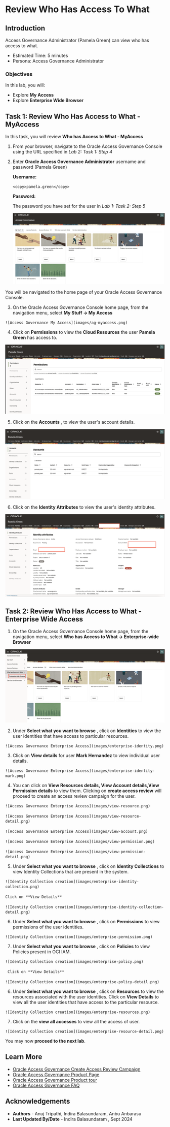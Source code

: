 # Review Who Has Access To What

## Introduction

Access Governance Administrator (Pamela Green) can view who has access to what. 

* Estimated Time: 5 minutes
* Persona: Access Governance Administrator

### Objectives

In this lab, you will:

* Explore **My Access**
* Explore **Enterprise Wide Browser**


## Task 1: Review Who Has Access to What - MyAccess

  In this task, you will review **Who has Access to What - MyAccess**


1. From your browser, navigate to the Oracle Access Governance Console using the URL specified in *Lab 2: Task 1: Step 4* 


2. Enter **Oracle Access Governance Administrator** username and password (Pamela Green)

    **Username:**
    ```
    <copy>pamela.green</copy>
    ```

    **Password:**
    
    The password you have set for the user in *Lab 1: Task 2: Step 5*
    

     ![Access Governance Homepage](images/ag-home-page.png)

     
  You will be navigated to the home page of your Oracle Access Governance Console.

  3. On the Oracle Access Governance Console home page, from the navigation menu, select **My Stuff -> My Access** 

    ![Access Governance My Access](images/ag-myaccess.png)


  4. Click on **Permissions** to view the **Cloud Resources** the user **Pamela Green** has access to. 

  ![Access Governance My Access Page](images/pamela-green-permission.png)

  5. Click on the **Accounts** , to view the user's account details. 

  ![Access Governance Homepage](images/pamela-green-accounts.png)

  6.  Click on the **Identity Attributes** to view the user's identity attributes.

  ![Access Governance Homepage](images/pamela-identity-attributes.png)



## Task 2: Review Who Has Access to What -  Enterprise Wide Access

  1. On the Oracle Access Governance Console home page, from the navigation menu, select **Who has Access to What -> Enterprise-wide Browser** 


  ![Access Governance Enterprise Access](images/navigate-enterprise.png)


  2. Under **Select what you want to browse** , click on **Identities** to view the user identities that have access to particular resources. 


    ![Access Governance Enterprise Access](images/enterprise-identity.png)

  3. Click on **View details** for user **Mark Hernandez** to view individual user details.

    ![Access Governance Enterprise Access](images/enterprise-identity-mark.png)

  4. You can click on **View Resources details, View Account details,View Permission details** to view them. Clicking on **create access review** will proceed to create an access review campaign for the user. 

    ![Access Governance Enterprise Access](images/view-resource.png)

    ![Access Governance Enterprise Access](images/view-resource-detail.png)

    ![Access Governance Enterprise Access](images/view-account.png)

    ![Access Governance Enterprise Access](images/view-permission.png)

    ![Access Governance Enterprise Access](images/view-permission-detail.png)


  5. Under **Select what you want to browse** , click on **Identity Collections** to view Identity Collections that are present in the system. 

    ![Identity Collection creation](images/enterprise-identity-collection.png)

    Click on **View Details** 

    ![Identity Collection creation](images/enterprise-identity-collection-detail.png)

  6. Under **Select what you want to browse** , click on **Permissions** to view permissions of the user identities.  
   

    ![Identity Collection creation](images/enterprise-permission.png)


  7. Under **Select what you want to browse** , click on **Policies** to view Policies present in OCI IAM.  

    ![Identity Collection creation](images/enterprise-policy.png)

     Click on **View Details**

    ![Identity Collection creation](images/enterprise-policy-detail.png)

  6. Under **Select what you want to browse** , click on **Resources** to view the resources associated with the user identities. Click on **View Details** to view all the user identities that have access to the particular resource.  

    ![Identity Collection creation](images/enterprise-resources.png)

 
  7. Click on the **view all accesses** to view all the access of user. 

    ![Identity Collection creation](images/enterprise-resource-detail.png)



  You may now **proceed to the next lab**. 

## Learn More

* [Oracle Access Governance Create Access Review Campaign](https://docs.oracle.com/en/cloud/paas/access-governance/pdapg/index.html)
* [Oracle Access Governance Product Page](https://www.oracle.com/security/cloud-security/access-governance/)
* [Oracle Access Governance Product tour](https://www.oracle.com/webfolder/s/quicktours/paas/pt-sec-access-governance/index.html)
* [Oracle Access Governance FAQ](https://www.oracle.com/security/cloud-security/access-governance/faq/)

## Acknowledgements
* **Authors** - Anuj Tripathi, Indira Balasundaram, Anbu Anbarasu 
* **Last Updated By/Date** - Indira Balasundaram , Sept 2024
